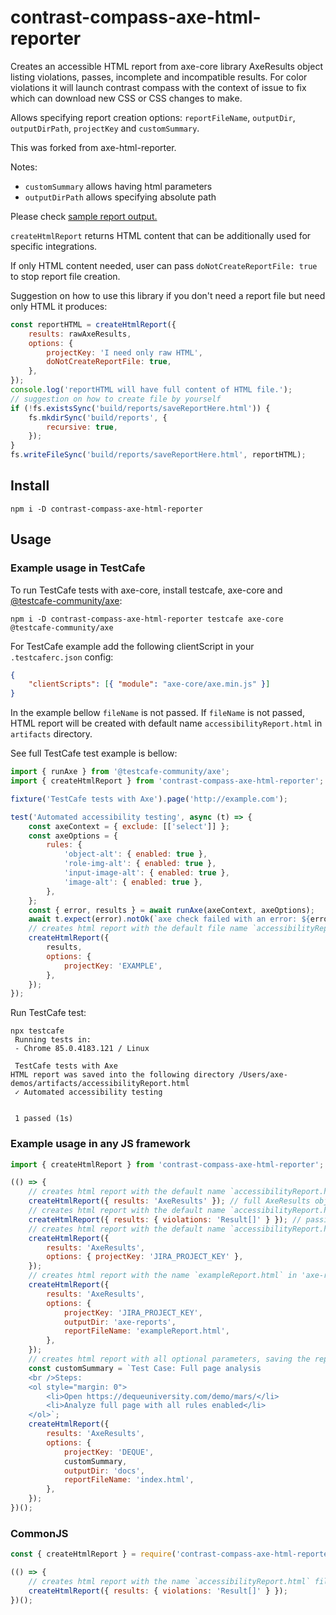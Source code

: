# contrast-compass-axe-html-reporter

Creates an accessible HTML report from axe-core library AxeResults object listing violations, passes, incomplete and incompatible results. For color violations it will launch contrast compass with the context of issue to fix which can download new CSS or CSS changes to make.

Allows specifying report creation options: `reportFileName`, `outputDir`, `outputDirPath`, `projectKey` and `customSummary`.

This was forked from axe-html-reporter.

Notes: 

- `customSummary` allows having html parameters
- `outputDirPath` allows specifying absolute path

Please check [sample report output.](https://jsdev.github.io/contrast-compass-axe-html-reporter/)

`createHtmlReport` returns HTML content that can be additionally used for specific integrations.

If only HTML content needed, user can pass `doNotCreateReportFile: true` to stop report file creation.

Suggestion on how to use this library if you don't need a report file but need only HTML it produces: 

```javascript
const reportHTML = createHtmlReport({
    results: rawAxeResults,
    options: {
        projectKey: 'I need only raw HTML',
        doNotCreateReportFile: true,
    },
});
console.log('reportHTML will have full content of HTML file.');
// suggestion on how to create file by yourself
if (!fs.existsSync('build/reports/saveReportHere.html')) {
    fs.mkdirSync('build/reports', {
        recursive: true,
    });
}
fs.writeFileSync('build/reports/saveReportHere.html', reportHTML);
```

## Install

```
npm i -D contrast-compass-axe-html-reporter
```

## Usage

### Example usage in TestCafe

To run TestCafe tests with axe-core, install testcafe, axe-core and [@testcafe-community/axe](https://www.npmjs.com/package/@testcafe-community/axe):

```shell script
npm i -D contrast-compass-axe-html-reporter testcafe axe-core @testcafe-community/axe
```

For TestCafe example add the following clientScript in your `.testcaferc.json` config:

```json
{
    "clientScripts": [{ "module": "axe-core/axe.min.js" }]
}
```

In the example bellow `fileName` is not passed. If `fileName` is not passed, HTML report will be created with default name `accessibilityReport.html` in `artifacts` directory.

See full TestCafe test example is bellow:

```javascript
import { runAxe } from '@testcafe-community/axe';
import { createHtmlReport } from 'contrast-compass-axe-html-reporter';

fixture('TestCafe tests with Axe').page('http://example.com');

test('Automated accessibility testing', async (t) => {
    const axeContext = { exclude: [['select']] };
    const axeOptions = {
        rules: {
            'object-alt': { enabled: true },
            'role-img-alt': { enabled: true },
            'input-image-alt': { enabled: true },
            'image-alt': { enabled: true },
        },
    };
    const { error, results } = await runAxe(axeContext, axeOptions);
    await t.expect(error).notOk(`axe check failed with an error: ${error.message}`);
    // creates html report with the default file name `accessibilityReport.html`
    createHtmlReport({
        results,
        options: {
            projectKey: 'EXAMPLE',
        },
    });
});
```

Run TestCafe test:

```shell script
npx testcafe
 Running tests in:
 - Chrome 85.0.4183.121 / Linux

 TestCafe tests with Axe
HTML report was saved into the following directory /Users/axe-demos/artifacts/accessibilityReport.html
 ✓ Automated accessibility testing


 1 passed (1s)

```

### Example usage in any JS framework

```javascript
import { createHtmlReport } from 'contrast-compass-axe-html-reporter';

(() => {
    // creates html report with the default name `accessibilityReport.html` file
    createHtmlReport({ results: 'AxeResults' }); // full AxeResults object
    // creates html report with the default name `accessibilityReport.html` file and all supported AxeResults values
    createHtmlReport({ results: { violations: 'Result[]' } }); // passing only violations from axe.run output
    // creates html report with the default name `accessibilityReport.html` file and adds url and projectKey
    createHtmlReport({
        results: 'AxeResults',
        options: { projectKey: 'JIRA_PROJECT_KEY' },
    });
    // creates html report with the name `exampleReport.html` in 'axe-reports' directory and adds projectKey to the header
    createHtmlReport({
        results: 'AxeResults',
        options: {
            projectKey: 'JIRA_PROJECT_KEY',
            outputDir: 'axe-reports',
            reportFileName: 'exampleReport.html',
        },
    });
    // creates html report with all optional parameters, saving the report into 'docs' directory with report file name 'index.html'
    const customSummary = `Test Case: Full page analysis
    <br />Steps:
    <ol style="margin: 0">
        <li>Open https://dequeuniversity.com/demo/mars/</li>
        <li>Analyze full page with all rules enabled</li>
    </ol>`;
    createHtmlReport({
        results: 'AxeResults',
        options: {
            projectKey: 'DEQUE',
            customSummary,
            outputDir: 'docs',
            reportFileName: 'index.html',
        },
    });
})();
```

### CommonJS

```javascript
const { createHtmlReport } = require('contrast-compass-axe-html-reporter');

(() => {
    // creates html report with the name `accessibilityReport.html` file
    createHtmlReport({ results: { violations: 'Result[]' } });
})();
```
